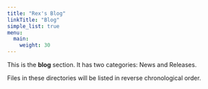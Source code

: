 ```yaml
---
title: "Rex's Blog"
linkTitle: "Blog"
simple_list: true
menu:
  main:
    weight: 30
---
```



This is the **blog** section. It has two categories: News and Releases.

Files in these directories will be listed in reverse chronological order.

